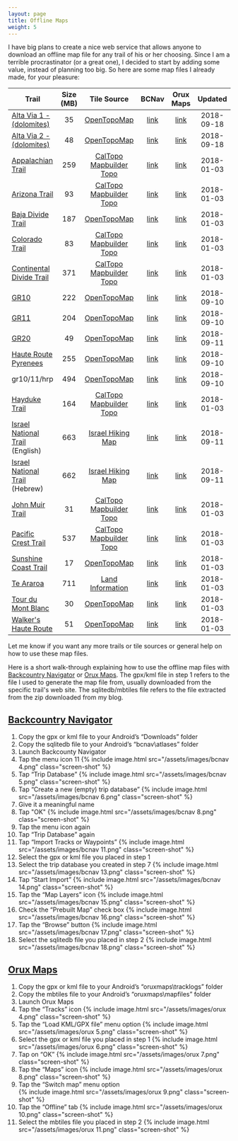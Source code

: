 ```yaml
---
layout: page
title: Offline Maps
weight: 5
---
```


I have big plans to create a nice web service that allows anyone to download an
offline map file for any trail of his or her choosing. Since I am a terrible
procrastinator (or a great one), I decided to start by adding some value,
instead of planning too big. So here are some map files I already made, for your
pleasure:

| Trail                                  | Size (MB) |          Tile Source           |            BCNav            |         Orux Maps          |  Updated   |
| -------------------------------------- | :-------: | :----------------------------: | :-------------------------: | :------------------------: | :--------: |
| [Alta Via 1 - (dolomites)][av1d]        |    35     |       [OpenTopoMap][otm]       |     [link][av1d-bcnav]      |     [link][av1d-orux]      | 2018-09-18 |
| [Alta Via 2 - (dolomites)][av2d]        |    48     |       [OpenTopoMap][otm]       |     [link][av2d-bcnav]      |     [link][av2d-orux]      | 2018-09-18 |
| [Appalachian Trail][at]                |    259    | [CalTopo Mapbuilder Topo][mbt] |      [link][at-bcnav]       |      [link][at-orux]       | 2018-01-03 |
| [Arizona Trail][azt]                   |    93     | [CalTopo Mapbuilder Topo][mbt] |      [link][azt-bcnav]      |      [link][azt-orux]      | 2018-01-03 |
| [Baja Divide Trail][bdt]               |    187    |       [OpenTopoMap][otm]       |      [link][bdt-bcnav]      |      [link][bdt-orux]      | 2018-01-03 |
| [Colorado Trail][ct]                   |    83     | [CalTopo Mapbuilder Topo][mbt] |      [link][ct-bcnav]       |      [link][ct-orux]       | 2018-01-03 |
| [Continental Divide Trail][cdt]        |    371    | [CalTopo Mapbuilder Topo][mbt] |      [link][cdt-bcnav]      |      [link][cdt-orux]      | 2018-01-03 |
| [GR10][gr10]                           |    222    |       [OpenTopoMap][otm]       |     [link][gr10-bcnav]      |     [link][gr10-orux]      | 2018-09-10 |
| [GR11][gr11]                           |    204    |       [OpenTopoMap][otm]       |     [link][gr11-bcnav]      |     [link][gr11-orux]      | 2018-09-10 |
| [GR20][gr20]                           |    49     |       [OpenTopoMap][otm]       |     [link][gr20-bcnav]      |     [link][gr20-orux]      | 2018-09-11 |
| [Haute Route Pyrenees][hrp]            |    255    |       [OpenTopoMap][otm]       |      [link][hrp-bcnav]      |      [link][hrp-orux]      | 2018-09-10 |
| gr10/11/hrp                            |    494    |       [OpenTopoMap][otm]       | [link][gr10-gr11-hrp-bcnav] | [link][gr10-gr11-hrp-orux] | 2018-09-10 |
| [Hayduke Trail][hdt]                   |    164    | [CalTopo Mapbuilder Topo][mbt] |      [link][hdt-bcnav]      |      [link][hdt-orux]      | 2018-01-03 |
| [Israel National Trail][int] (English) |    663    |    [Israel Hiking Map][ihm]    |    [link][int-bcnav-en]     |    [link][int-orux-en]     | 2018-09-11 |
| [Israel National Trail][int] (Hebrew)  |    662    |    [Israel Hiking Map][ihm]    |    [link][int-bcnav-he]     |    [link][int-orux-he]     | 2018-09-11 |
| [John Muir Trail][jmt]                 |    31     | [CalTopo Mapbuilder Topo][mbt] |      [link][jmt-bcnav]      |      [link][jmt-orux]      | 2018-01-03 |
| [Pacific Crest Trail][pct]             |    537    | [CalTopo Mapbuilder Topo][mbt] |      [link][pct-bcnav]      |      [link][pct-orux]      | 2018-01-03 |
| [Sunshine Coast Trail][sct]            |    17     |       [OpenTopoMap][otm]       |      [link][sct-bcnav]      |      [link][sct-orux]      | 2018-01-03 |
| [Te Araroa][ta]                        |    711    |    [Land Information][linz]    |      [link][ta-bcnav]       |      [link][ta-orux]       | 2018-01-03 |
| [Tour du Mont Blanc][tmb]              |    30     |       [OpenTopoMap][otm]       |      [link][tmb-bcnav]      |      [link][tmb-orux]      | 2018-01-03 |
| [Walker's Haute Route][whr]            |    51     |       [OpenTopoMap][otm]       |      [link][whr-bcnav]      |      [link][whr-orux]      | 2018-01-03 |

Let me know if you want any more trails or tile sources or general help on how
to use these map files.

Here is a short walk-through explaining how to use the offline map files with
[Backcountry Navigator](#backcountry-navigator) or [Orux Maps](#orux-maps). The
gpx/kml file in step 1 refers to the file I used to generate the map file from,
usually downloaded from the specific trail's web site. The sqlitedb/mbtiles file
refers to the file extracted from the zip downloaded from my blog.

## [Backcountry Navigator]

1.  Copy the gpx or kml file to your Android’s “Downloads” folder
1.  Copy the sqlitedb file to your Android’s “bcnav\atlases” folder
1.  Launch Backcounty Navigator
1.  Tap the menu icon 11 {% include image.html src="/assets/images/bcnav 4.png"
    class="screen-shot" %}
1.  Tap “Trip Database” {% include image.html src="/assets/images/bcnav 5.png"
    class="screen-shot" %}
1.  Tap “Create a new (empty) trip database” {% include image.html
    src="/assets/images/bcnav 6.png" class="screen-shot" %}
1.  Give it a meaningful name
1.  Tap "OK" {% include image.html src="/assets/images/bcnav 8.png"
    class="screen-shot" %}
1.  Tap the menu icon again
1.  Tap “Trip Database” again
1.  Tap “Import Tracks or Waypoints” {% include image.html
    src="/assets/images/bcnav 11.png" class="screen-shot" %}
1.  Select the gpx or kml file you placed in step 1
1.  Select the trip database you created in step 7 {% include image.html
    src="/assets/images/bcnav 13.png" class="screen-shot" %}
1.  Tap “Start Import” {% include image.html src="/assets/images/bcnav 14.png"
    class="screen-shot" %}
1.  Tap the “Map Layers” icon {% include image.html src="/assets/images/bcnav
    15.png" class="screen-shot" %}
1.  Check the “Prebuilt Map” check box {% include image.html
    src="/assets/images/bcnav 16.png" class="screen-shot" %}
1.  Tap the “Browse” button {% include image.html src="/assets/images/bcnav
    17.png" class="screen-shot" %}
1.  Select the sqlitedb file you placed in step 2 {% include image.html
    src="/assets/images/bcnav 18.png" class="screen-shot" %}

## [Orux Maps]

1.  Copy the gpx or kml file to your Android’s “oruxmaps\tracklogs” folder
1.  Copy the mbtiles file to your Android’s “oruxmaps\mapfiles” folder
1.  Launch Orux Maps
1.  Tap the “Tracks” icon {% include image.html src="/assets/images/orux 4.png"
    class="screen-shot" %}
1.  Tap the “Load KML/GPX file” menu option {% include image.html
    src="/assets/images/orux 5.png" class="screen-shot" %}
1.  Select the gpx or kml file you placed in step 1 {% include image.html
    src="/assets/images/orux 6.png" class="screen-shot" %}
1.  Tap on “OK” {% include image.html src="/assets/images/orux 7.png"
    class="screen-shot" %}
1.  Tap the “Maps” icon {% include image.html src="/assets/images/orux 8.png"
    class="screen-shot" %}
1.  Tap the “Switch map” menu option  
    {% include image.html src="/assets/images/orux 9.png" class="screen-shot" %}
1.  Tap the “Offline” tab {% include image.html src="/assets/images/orux 10.png"
    class="screen-shot" %}
1.  Select the mbtiles file you placed in step 2 {% include image.html
    src="/assets/images/orux 11.png" class="screen-shot" %}

[av1d]: https://hiking.waymarkedtrails.org/#route?id=177743
[av1d-bcnav]: https://storage.googleapis.com/atgardner/AV1%20Dolomites%20-%20OpenTopoMaps%20-%201-15%20-%20BCNav.zip
[av1d-orux]: https://storage.googleapis.com/atgardner/AV1%20Dolomites%20-%20OpenTopoMaps%20-%201-15%20-%20Orux.zip
[av2d]: https://hiking.waymarkedtrails.org/#route?id=404914
[av2d-bcnav]: https://storage.googleapis.com/atgardner/AV2%20Dolomites%20-%20OpenTopoMaps%20-%201-15%20-%20BCNav.zip
[av2d-orux]: https://storage.googleapis.com/atgardner/AV2%20Dolomites%20-%20OpenTopoMaps%20-%201-15%20-%20Orux.zip
[at]: http://www.appalachiantrail.org/home/explore-the-trail
[at-bcnav]: https://storage.googleapis.com/atgardner/Appalachian%20Trail%20-%20CalTopo%20MapBuilder%20Topo%20-%208-15%20-%20BCNav.zip
[at-orux]: https://storage.googleapis.com/atgardner/Appalachian%20Trail%20-%20CalTopo%20MapBuilder%20Topo%20-%208-15%20-%20Orux.zip
[azt]: http://www.aztrail.org/interactive_map.php
[azt-bcnav]: https://storage.googleapis.com/atgardner/Arizona%20Trail%20-%20CalTopo%20MapBuilder%20Topo%20-%208-15%20-%20BCNav.zip
[azt-orux]: https://storage.googleapis.com/atgardner/Arizona%20Trail%20-%20CalTopo%20MapBuilder%20Topo%20-%208-15%20-%20Orux.zip
[bdt]: https://bajadivide.com/mapping/
[bdt-bcnav]: https://storage.googleapis.com/atgardner/Baja%20Divide%20Trail%20-%20OpenTopoMap%20-%201-15%20-%20BCNav.zip
[bdt-orux]: https://storage.googleapis.com/atgardner/Baja%20Divide%20Trail%20-%20OpenTopoMap%20-%201-15%20-%20Orux.zip
[ct]: http://bearcreeksurvey.com/but_ct_waypoints.htm
[ct-bcnav]: https://storage.googleapis.com/atgardner/Colorado%20Trail%20-%20CalTopo%20MapBuilder%20Topo%20-%208-15%20-%20BCNav.zip
[ct-orux]: https://storage.googleapis.com/atgardner/Colorado%20Trail%20-%20CalTopo%20MapBuilder%20Topo%20-%208-15%20-%20Orux.zip
[cdt]: http://continentaldividetrail.org/cdt-data/
[cdt-bcnav]: https://storage.googleapis.com/atgardner/Continental%20Divide%20Trail%20-%20CalTopo%20MapBuilder%20Topo%20-%208-15%20-%20BCNav.zip
[cdt-orux]: https://storage.googleapis.com/atgardner/Continental%20Divide%20Trail%20-%20CalTopo%20MapBuilder%20Topo%20-%208-15%20-%20Orux.zip
[gr10]: https://hiking.waymarkedtrails.org/#route?id=7411272
[gr10-bcnav]: https://storage.googleapis.com/atgardner/GR10%20-%20OpenTopoMap%20-%201-15%20-%20BCNav.zip
[gr10-orux]: https://storage.googleapis.com/atgardner/GR10%20-%20OpenTopoMap%20-%201-15%20-%20Orux.zip
[gr11]: https://hiking.waymarkedtrails.org/#route?id=380905
[gr11-bcnav]: https://storage.googleapis.com/atgardner/GR11%20-%20OpenTopoMap%20-%201-15%20-%20BCNav.zip
[gr11-orux]: https://storage.googleapis.com/atgardner/GR11%20-%20OpenTopoMap%20-%201-15%20-%20Orux.zip
[gr20]: https://hiking.waymarkedtrails.org/#route?id=101692
[gr20-bcnav]: https://storage.googleapis.com/atgardner/GR20%20-%20OpenTopoMap%20-%201-15%20-%20BCNav.zip
[gr20-orux]: https://storage.googleapis.com/atgardner/GR20%20-%20OpenTopoMap%20-%201-15%20-%20Orux.zip
[gr10-gr11-hrp-bcnav]: https://storage.googleapis.com/atgardner/GR10%2C%20GR11%2C%20HRP%20-%20OpenTopoMap%20-%201-15%20-%20BCNav.zip
[gr10-gr11-hrp-orux]: https://storage.googleapis.com/atgardner/GR10%2C%20GR11%2C%20HRP%20-%20OpenTopoMap%20-%201-15%20-%20Orux.zip
[hrp]: https://hiking.waymarkedtrails.org/#route?id=2018553
[hrp-bcnav]: https://storage.googleapis.com/atgardner/HRP%20-%20OpenTopoMap%20-%201-15%20-%20BCNav.zip
[hrp-orux]: https://storage.googleapis.com/atgardner/HRP%20-%20OpenTopoMap%20-%201-15%20-%20Orux.zip
[hdt]: http://www.hayduketrail.org/Maps.html
[hdt-bcnav]: https://storage.googleapis.com/atgardner/Hayduke%20Trail%20-%20CalTopo%20MapBuilder%20Topo%20-%208-15%20-%20BCNav.zip
[hdt-orux]: https://storage.googleapis.com/atgardner/Hayduke%20Trail%20-%20CalTopo%20MapBuilder%20Topo%20-%208-15%20-%20Orux.zip
[int]: https://hiking.waymarkedtrails.org/#route?id=282071
[int-bcnav-en]: https://storage.googleapis.com/atgardner/INT%20-%20Israel%20Hiking%20Map%2C%20en%20-%207-15%20-%20BCNav.zip
[int-orux-en]: https://storage.googleapis.com/atgardner/INT%20-%20Israel%20Hiking%20Map%2C%20en%20-%207-15%20-%20Orux.zip
[int-bcnav-he]: https://storage.googleapis.com/atgardner/INT%20-%20Israel%20Hiking%20Map%2C%20he%20-%207-15%20-%20BCNav.zip
[int-orux-he]: https://storage.googleapis.com/atgardner/INT%20-%20Israel%20Hiking%20Map%2C%20he%20-%207-15%20-%20Orux.zip
[jmt]: https://hiking.waymarkedtrails.org/#route?id=1244828
[jmt-bcnav]: https://storage.googleapis.com/atgardner/John%20Muir%20Trail%20-%20CalTopo%20MapBuilder%20Topo%20-%201-15%20-%20BCNav.zip
[jmt-orux]: https://storage.googleapis.com/atgardner/John%20Muir%20Trail%20-%20CalTopo%20MapBuilder%20Topo%20-%201-15%20-%20Orux.zip
[pct]: https://www.pctmap.net/google/
[pct-bcnav]: https://storage.googleapis.com/atgardner/Pacific%20Crest%20Trail%20-%20CalTopo%20MapBuilder%20Topo%20-%208-15%20-%20BCNav.zip
[pct-orux]: https://storage.googleapis.com/atgardner/Pacific%20Crest%20Trail%20-%20CalTopo%20MapBuilder%20Topo%20-%208-15%20-%20Orux.zip
[sct]: https://hiking.waymarkedtrails.org/#route?id=7406716
[sct-bcnav]: https://storage.googleapis.com/atgardner/Sunshine%20Coast%20Trail%20-%20OpenTopoMap%20-%201-15%20-%20BCNav.zip
[sct-orux]: https://storage.googleapis.com/atgardner/Sunshine%20Coast%20Trail%20-%20OpenTopoMap%20-%201-15%20-%20Orux.zip
[ta]: https://www.teararoa.org.nz/downloads/
[ta-bcnav]: https://storage.googleapis.com/atgardner/Te%20Araroa%20-%20NZ%20Topo50%20-%200-15%20-%20BCNav.zip
[ta-orux]: https://storage.googleapis.com/atgardner/Te%20Araroa%20-%20NZ%20Topo50%20-%200-15%20-%20Orux.zip
[tmb]: https://hiking.waymarkedtrails.org/#route?id=6436417
[tmb-bcnav]: https://storage.googleapis.com/atgardner/Tour%20du%20Mont%20Blanc%20-%20OpenTopoMap%20-%201-15%20-%20BCNav.zip
[tmb-orux]: https://storage.googleapis.com/atgardner/Tour%20du%20Mont%20Blanc%20-%20OpenTopoMap%20-%201-15%20-%20Orux.zip
[whr]: https://hiking.waymarkedtrails.org/#route?id=7383151
[whr-bcnav]: https://storage.googleapis.com/atgardner/Walker's%20Haute%20Route%20-%20OpenTopoMap%20-%201-15%20-%20BCNav.zip
[whr-orux]: https://storage.googleapis.com/atgardner/Walker's%20Haute%20Route%20-%20OpenTopoMap%20-%201-15%20-%20Orux.zip
[otm]: https://hiking.waymarkedtrails.org/
[mbt]: https://caltopo.com/map.html#b=mbt
[ihm]: https://israelhiking.osm.org.il/
[linz]: https://www.topomap.co.nz/
[backcountry navigator]: http://backcountrynavigator.com/
[orux maps]: http://www.oruxmaps.com/
